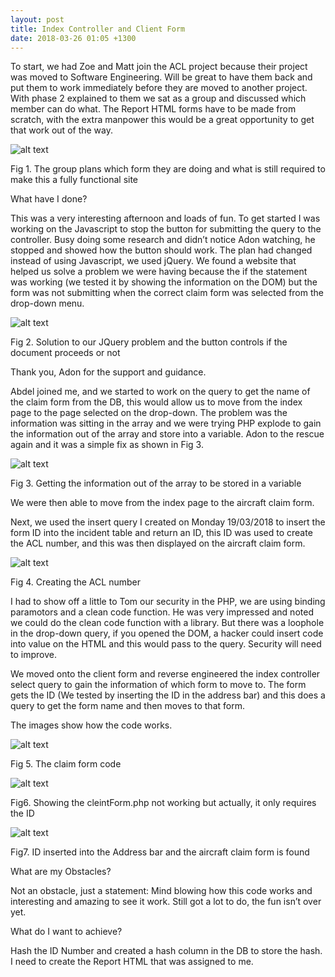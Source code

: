 ```yaml
---
layout: post
title: Index Controller and Client Form
date: 2018-03-26 01:05 +1300
---
```


To start, we had Zoe and Matt join the ACL project because their project was moved to Software Engineering. Will be great to have them back and put them to work immediately before they are moved to another project. With phase 2 explained to them we sat as a group and discussed which member can do what. The Report HTML forms have to be made from scratch, with the extra manpower this would be a great opportunity to get that work out of the way.

![alt text](/assets/teamplan.JPG " team plan ")

Fig 1. The group plans which form they are doing and what is still required to make this a fully functional site

What have I done? 

This was a very interesting afternoon and loads of fun. To get started I was working on the Javascript to stop the button for submitting the query to the controller. Busy doing some research and didn’t notice Adon watching, he stopped and showed how the button should work. The plan had changed instead of using Javascript, we used jQuery. We found a website that helped us solve a problem we were having because the if the statement was working (we tested it by showing the information on the DOM) but the form was not submitting when the correct claim form was selected from the drop-down menu. 

![alt text](/assets/jquery.JPG " jquery ")

Fig 2. Solution to our JQuery problem and the button controls if the document proceeds or not

Thank you, Adon for the support and guidance.

Abdel joined me, and we started to work on the query to get the name of the claim form from the  DB, this would allow us to move from the index page to the page selected on the drop-down. The problem was the information was sitting in the array and we were trying PHP explode to gain the information out of the array and store into a variable. Adon to the rescue again and it was a simple fix as shown in Fig 3.

![alt text](/assets/array.JPG " array ")

Fig 3. Getting the information out of the array to be stored in a variable

We were then able to move from the index page to the aircraft claim form. 

Next, we used the insert query I created on Monday 19/03/2018 to insert the form ID into the incident table and return an ID, this ID was used to create the ACL number, and this was then displayed on the aircraft claim form.

![alt text](/assets/acl.JPG " acl ")

Fig 4. Creating the ACL number

I had to show off a little to Tom our security in the PHP, we are using binding paramotors and a clean code function. He was very impressed and noted we could do the clean code function with a library. But there was a loophole in the drop-down query, if you opened the DOM, a hacker could insert code into value on the HTML and this would pass to the query. Security will need to improve.

We moved onto the client form and reverse engineered the index controller select query to gain the information of which form to move to. The form gets the ID (We tested by inserting the ID in the address bar) and this does a query to get the form name and then moves to that form.

The images show how the code works.

![alt text](/assets/claim.JPG " claim plan ")

Fig 5. The claim form code

![alt text](/assets/clientform.PNG " Client form ")

Fig6. Showing the cleintForm.php not working but actually, it only requires the ID

![alt text](/assets/clientformwithid.PNG " client form with ID ")

Fig7. ID inserted into the Address bar and the aircraft claim form is found

What are my Obstacles?  

Not an obstacle, just a statement: Mind blowing how this code works and interesting and amazing to see it work. Still got a lot to do, the fun isn’t over yet.

What do I want to achieve? 

Hash the ID Number and created a hash column in the DB to store the hash. I need to create the Report HTML that was assigned to me.
